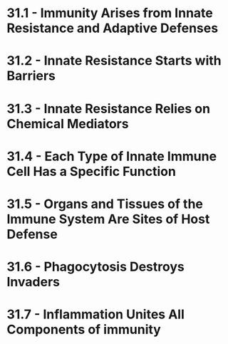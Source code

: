 # 31.1 - Immunity Arises from Innate Resistance and Adaptive Defenses
# 31.2 - Innate Resistance Starts with Barriers
# 31.3 - Innate Resistance Relies on Chemical Mediators
# 31.4 - Each Type of Innate Immune Cell Has a Specific Function
# 31.5 - Organs and Tissues of the Immune System Are Sites of Host Defense
# 31.6 - Phagocytosis Destroys Invaders
# 31.7 - Inflammation Unites All Components of immunity
